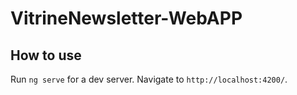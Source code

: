 # VitrineNewsletter-WebAPP

## How to use

Run `ng serve` for a dev server. Navigate to `http://localhost:4200/`.
